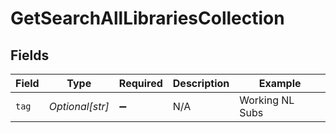 # GetSearchAllLibrariesCollection


## Fields

| Field              | Type               | Required           | Description        | Example            |
| ------------------ | ------------------ | ------------------ | ------------------ | ------------------ |
| `tag`              | *Optional[str]*    | :heavy_minus_sign: | N/A                | Working NL Subs    |